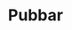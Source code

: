 ---
title: Pubbar
layout: layouts/article.liquid
permalink: /ja/events/pubs.html
tags: events
sideNavOrder: 5
---